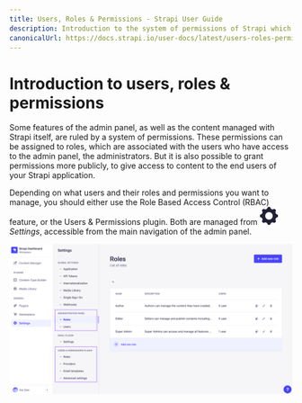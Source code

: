 ```yaml
---
title: Users, Roles & Permissions - Strapi User Guide
description: Introduction to the system of permissions of Strapi which gives access to features of the admin panel.
canonicalUrl: https://docs.strapi.io/user-docs/latest/users-roles-permissions/introduction-to-users-roles-permissions.html
---
```


# Introduction to users, roles & permissions

Some features of the admin panel, as well as the content managed with Strapi itself, are ruled by a system of permissions. These permissions can be assigned to roles, which are associated with the users who have access to the admin panel, the administrators. But it is also possible to grant permissions more publicly, to give access to content to the end users of your Strapi application.

Depending on what users and their roles and permissions you want to manage, you should either use the Role Based Access Control (RBAC) feature, or the Users & Permissions plugin. Both are managed from ![Settings icon](../assets/icons/settings.svg) _Settings_, accessible from the main navigation of the admin panel.

![Users, permissions and roles settings](../assets/users-permissions/users-roles-permissions-settings.png)
